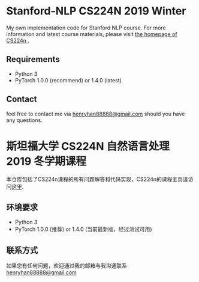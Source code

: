 # Stanford-NLP CS224N 2019 Winter
My own implementation code for Stanford NLP course. For more information and latest course materials, please visit [the homepage of CS224n ](http://web.stanford.edu/class/cs224n/).

## Requirements
+ Python 3
+ PyTorch 1.0.0 (recommend) or 1.4.0 (latest)

## Contact
feel free to contact me via <henryhan88888@gmail.com> should you have any questions.

# 斯坦福大学 CS224N 自然语言处理 2019 冬学期课程
本仓库包括了CS224n课程的所有问题解答和代码实现，CS224n的课程主页请访问[这里](http://web.stanford.edu/class/cs224n/).

## 环境要求
+ Python 3
+ PyTorch 1.0.0 (推荐) or 1.4.0 (当前最新版，经过测试可用)

## 联系方式
如果您有任何问题，欢迎通过我的邮箱与我沟通联系 <henryhan88888@gmail.com>
